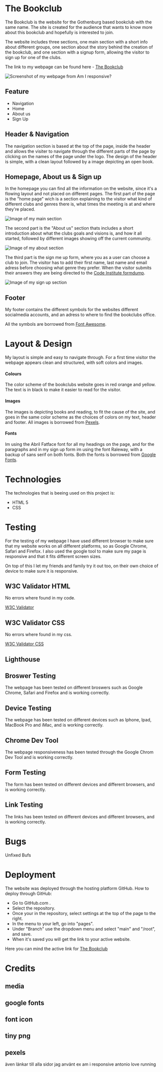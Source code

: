 # The Bookclub

The Bookclub is the website for the Gothenburg based bookclub with the same name.
The site is created for the audience that wants to know more about this bookclub and hopefully is interested to join. 

The website includes three sections, one main section with a short info about different groups, 
one section about the story behind the creation of the bookclub, and one section with a signup form, allowing the visitor to sign up for one of the clubs.

The link to my webpage can be found here - [The Bookclub](https://tildeholmqvist.github.io/projectone/)

![Screenshot of my webpage from Am I responsive?](/assets/images/amiresponsive1.png)

## Feature

- Navigation
 - Home
 - About us
 - Sign Up 

## Header & Navigation

The navigation section is based at the top of the page, inside the header and allows the visiter to navigate through the different parts of the page by clicking on the names of the page under the logo.
The design of the header is simple, with a clean layout followed by a image depicting an open book.

## Homepage, About us & Sign up

In the homepage you can find all the information on the website, since it's a flowing layout and not placed on different pages. The first part of the page is the "home page" wich is a section explaining to the visitor what kind of different clubs and genres there is, what times the meeting is at and where they're placed.

![Image of my main section](/assets/images/amiresponsive2.png)

The second part is the "About us" section thats includes a short introduction about what the clubs goals and visions is, and how it all started, followed by different images showing off the current community. 

![Image of my about section](/assets/images/amiresponsive3.png)

The third part is the sign me up form, where you as a user can choose a club to join. The visitor has to add their first name, last name and email adress before choosing what genre they prefer. When the visitor submits their answers they are being directed to the [Code Institute formdump](https://formdump.codeinstitute.net/).

![Image of my sign up section](/assets/images/amiresponsive4.png)



## Footer

My footer contains the different symbols for the websites different socialmedia accounts, and an adress to where to find the bookclubs office. 

All the symbols are borrowed from [Font Awesome](https://fontawesome.com/).

# Layout & Design 

My layout is simple and easy to navigate through.
For a first time visitor the webpage appears clean and structured, with soft colors and images.

#### Colours

The color scheme of the bookclubs website goes in red  orange and yellow. The text is in black to make it easier to read for the visitor.

#### Images

The images is depicting books and reading, to fit the cause of the site, and goes in the same color scheme as the choices of colors on my text, header and footer. All images is borrowed from  [Pexels](https://www.pexels.com/sv-se/sok/reading/).

#### Fonts

Im using the Abril Fatface font for all my headings on the page, and for the paragraphs and in my sign up form im using the font Raleway, with a backup of sans serif on both fonts. 
Both the fonts is borrowed from [Google Fonts](https://fonts.google.com/).

# Technologies 

The technologies that is beeing used on this project is:
- HTML 5
- CSS


# Testing

For the testing of my webpage I have used different browser to make sure that my website works on all different platforms, so as Google Chrome, Safari and Firefox. 
I also used the google tool to make sure my page is responsive and that it fits different screen sizes. 

On top of this I let my friends and family try it out too, on their own choice of device to make sure it is responsive. 

## W3C Validator HTML

No errors where found in my code. 

[W3C Validator](https://validator.w3.org/)

## W3C Validator CSS

No errors where found in my css. 

[W3C Validator CSS](https://jigsaw.w3.org/css-validator/)

## Lighthouse 

## Broswer Testing 

The webpage has been tested on different broswers such as Google Chrome, Safari and Firefox and is working correctly.

## Device Testing 

The webpage has been tested on different devices such as Iphone, Ipad, MacBook Pro and iMac, and is working correctly. 

## Chrome Dev Tool

The webpage responsiveness has been tested through the Google Chrom Dev Tool and is working correctly.

## Form Testing

The form has been tested on different devices and different browsers, and is working correctly. 

## Link Testing 

The links has been tested on different devices and different browsers, and is working correctly. 

# Bugs
Unfixed Bufs

# Deployment

The website was deployed through the hosting platform GitHub. 
How to deploy through GitHub: 
- Go to GitHub.com .
- Select the repository.
- Once your in the repository, select settings at the top of the page to the right. 
- In the menu to your left, go into "pages". 
- Under "Branch" use the dropdown menu and select "main" and "/root", and save. 
- When it's saved you will get the link to your active website. 

Here you can mind the active link for [The Bookclub](https://tildeholmqvist.github.io/projectone/)

# Credits 

## media 
## google fonts 
## font icon 
## tiny png 
## pexels 

även länkar till alla sidor jag använt ex am i responsive
antonio
love running 
